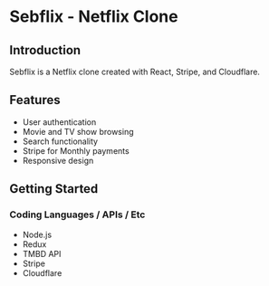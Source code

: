 # Sebflix - Netflix Clone

## Introduction

Sebflix is a Netflix clone created with React, Stripe, and Cloudflare.

## Features

- User authentication
- Movie and TV show browsing
- Search functionality
- Stripe for Monthly payments
- Responsive design

## Getting Started

### Coding Languages / APIs / Etc

- Node.js
- Redux
- TMBD API
- Stripe 
- Cloudflare


